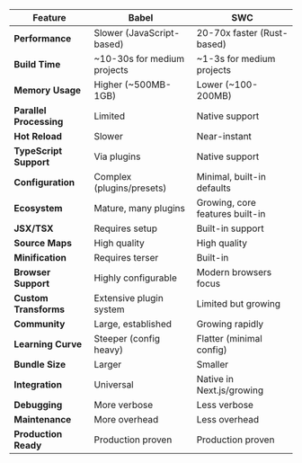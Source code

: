 | Feature                 | Babel                       | SWC                             |
| ----------------------- | --------------------------- | ------------------------------- |
| **Performance**         | Slower (JavaScript-based)   | 20-70x faster (Rust-based)      |
| **Build Time**          | ~10-30s for medium projects | ~1-3s for medium projects       |
| **Memory Usage**        | Higher (~500MB-1GB)         | Lower (~100-200MB)              |
| **Parallel Processing** | Limited                     | Native support                  |
| **Hot Reload**          | Slower                      | Near-instant                    |
| **TypeScript Support**  | Via plugins                 | Native support                  |
| **Configuration**       | Complex (plugins/presets)   | Minimal, built-in defaults      |
| **Ecosystem**           | Mature, many plugins        | Growing, core features built-in |
| **JSX/TSX**             | Requires setup              | Built-in support                |
| **Source Maps**         | High quality                | High quality                    |
| **Minification**        | Requires terser             | Built-in                        |
| **Browser Support**     | Highly configurable         | Modern browsers focus           |
| **Custom Transforms**   | Extensive plugin system     | Limited but growing             |
| **Community**           | Large, established          | Growing rapidly                 |
| **Learning Curve**      | Steeper (config heavy)      | Flatter (minimal config)        |
| **Bundle Size**         | Larger                      | Smaller                         |
| **Integration**         | Universal                   | Native in Next.js/growing       |
| **Debugging**           | More verbose                | Less verbose                    |
| **Maintenance**         | More overhead               | Less overhead                   |
| **Production Ready**    | Production proven           | Production proven               |